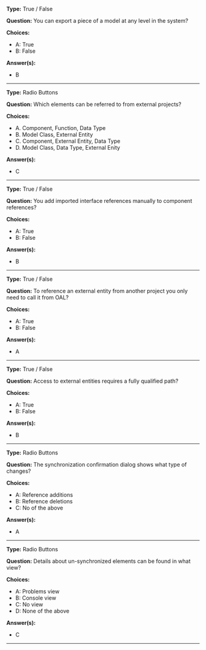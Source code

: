 __Type:__ True / False

__Question:__ You can export a piece of a model at any level in the system?

__Choices:__
  - A: True
  - B: False
  
__Answer(s):__
  - B

----

__Type:__ Radio Buttons

__Question:__ Which elements can be referred to from external projects?

__Choices:__ 
  - A. Component, Function, Data Type
  - B. Model Class, External Entity
  - C. Component, External Entity, Data Type
  - D. Model Class, Data Type, External Enity
  
__Answer(s):__
  - C

----
  
__Type:__ True / False
 
__Question:__ You add imported interface references manually to component references?

__Choices:__
  - A: True
  - B: False
  
__Answer(s):__
  - B
  
----
  
__Type:__ True / False
 
__Question:__ To reference an external entity from another project you only need to call it from OAL?

__Choices:__
  - A: True
  - B: False
  
__Answer(s):__
  - A
  
----

__Type:__ True / False

__Question:__ Access to external entities requires a fully qualified path?

__Choices:__
  - A:  True
  - B:  False
  
__Answer(s):__
  - B
  
----

__Type:__ Radio Buttons
 
__Question:__ The synchronization confirmation dialog shows what type of changes?

__Choices:__
  - A: Reference additions
  - B: Reference deletions
  - C: No of the above
  
__Answer(s):__
  - A
  
----

__Type:__ Radio Buttons

__Question:__ Details about un-synchronized elements can be found in what view?

__Choices:__
  - A:  Problems view
  - B:  Console view
  - C:  No view
  - D:  None of the above
  
__Answer(s):__
  - C
  
----
